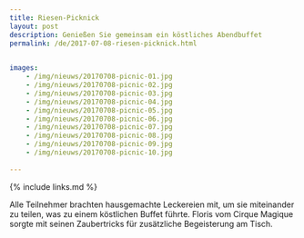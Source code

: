 ```yaml
---
title: Riesen-Picknick
layout: post
description: Genießen Sie gemeinsam ein köstliches Abendbuffet
permalink: /de/2017-07-08-riesen-picknick.html

    
images: 
    - /img/nieuws/20170708-picnic-01.jpg
    - /img/nieuws/20170708-picnic-02.jpg
    - /img/nieuws/20170708-picnic-03.jpg
    - /img/nieuws/20170708-picnic-04.jpg
    - /img/nieuws/20170708-picnic-05.jpg
    - /img/nieuws/20170708-picnic-06.jpg
    - /img/nieuws/20170708-picnic-07.jpg
    - /img/nieuws/20170708-picnic-08.jpg
    - /img/nieuws/20170708-picnic-09.jpg
    - /img/nieuws/20170708-picnic-10.jpg
    
---
```


{% include links.md %}

Alle Teilnehmer brachten hausgemachte Leckereien mit, um sie miteinander zu teilen, was zu einem köstlichen Buffet führte. Floris vom Cirque Magique sorgte mit seinen Zaubertricks für zusätzliche Begeisterung am Tisch.


